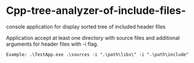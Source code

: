 # Cpp-tree-analyzer-of-include-files-
console application for display sorted tree of included header files  

Application accept at least one directory with source files and additional arguments for header files with -i flag.
```
Example: .\TestApp.exe .\sources -i ".\path\libs\" -i ".\path\include"
```
